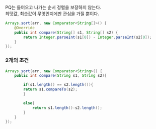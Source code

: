 PQ는 들어오고 나가는 순서 정렬을 보장하지 않는다.  
최댓값, 최솟값이 무엇인지에만 관심을 가질 뿐이다.


```java
Arrays.sort(arr, new Comparator<String[]>() {
    @Override
    public int compare(String[] s1, String[] s2) {
        return Integer.parseInt(s1[0]) - Integer.parseInt(s2[0]);
    }
});
```

### 2개의 조건
```java
Arrays.sort(arr, new Comparator<String>() {
    public int compare(String s1, String s2){

        if(s1.length() == s2.length()){
        return s1.compareTo(s2);
        }

        else{
            return s1.length()-s2.length();
        }
    }
});
```